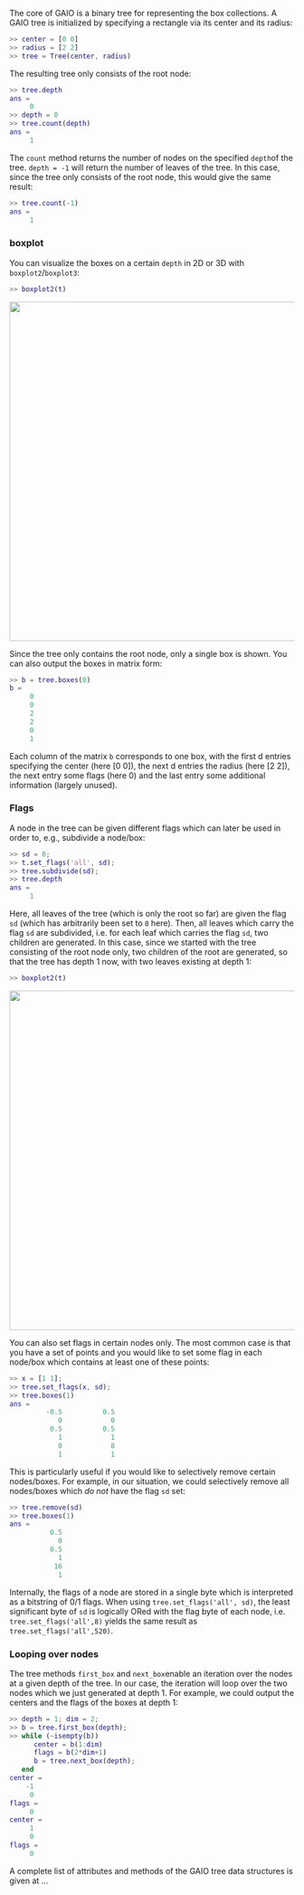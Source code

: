 
The core of GAIO is a binary tree for representing the box collections. A GAIO tree is initialized by specifying a rectangle via its center and its radius:
```matlab
>> center = [0 0]
>> radius = [2 2]
>> tree = Tree(center, radius)
```
The resulting tree only consists of the root node:
```matlab
>> tree.depth
ans =
     0
>> depth = 0
>> tree.count(depth)
ans =
     1
```
The `count` method returns the number of nodes on the specified `depth`of the tree.  `depth = -1` will return the number of leaves of the tree. In this case, since the tree only consists of the root node, this would give the same result:
```matlab
>> tree.count(-1)
ans =
     1
```
### boxplot
You can visualize the boxes on a certain `depth` in 2D or 3D with `boxplot2`/`boxplot3`:
```matlab
>> boxplot2(t)
```
<img src="https://github.com/gaioguy/GAIO/blob/master/doc/boxplot_1.png" width="600px"/>

Since the tree only contains the root node, only a single box is shown. You can also output the boxes in matrix form:
```matlab
>> b = tree.boxes(0)
b =
     0
     0
     2
     2
     0
     1
```
Each column of the matrix `b` corresponds to one box, with the first d entries specifying the center (here [0 0]), the next d entries the radius (here [2 2]), the next entry some flags (here 0) and the last entry some additional information (largely unused).
### Flags
A node in the tree can be given different flags which can later be used in order to, e.g., subdivide a node/box:
```matlab
>> sd = 8;
>> t.set_flags('all', sd);
>> tree.subdivide(sd);
>> tree.depth
ans = 
     1
```
Here, all leaves of the tree (which is only the root so far) are given the flag `sd` (which has arbitrarily been set to `8` here).  Then, all leaves which carry the flag `sd` are subdivided, i.e. for each leaf which carries the flag `sd`, two children are generated.  In this case, since we started with the tree consisting of the root node only, two children of the root are generated, so that the tree has depth 1 now, with two leaves existing at depth 1:
```matlab
>> boxplot2(t)
```
<img src="https://github.com/gaioguy/GAIO/blob/master/doc/boxplot_2.png" width="600px"/>

You can also set flags in certain nodes only. The most common case is that you have a set of points and you would like to set some flag in each node/box which contains at least one of these points:
```matlab
>> x = [1 1];
>> tree.set_flags(x, sd);
>> tree.boxes(1)
ans =
         -0.5          0.5
            0            0
          0.5          0.5
            1            1
            0            8
            1            1
```
This is particularly useful if you would like to selectively remove certain nodes/boxes. For example, in our situation, we could selectively remove all nodes/boxes which *do not* have the flag `sd` set:
```matlab
>> tree.remove(sd)
>> tree.boxes(1)
ans =
          0.5
            0
          0.5
            1
           16
            1
```
Internally, the flags of a node are stored in a single byte which is interpreted as a bitstring of 0/1 flags.  When using `tree.set_flags('all', sd)`, the least significant byte of `sd` is logically ORed with the flag byte of each node, i.e. `tree.set_flags('all',8)` yields the same result as `tree.set_flags('all',520)`.

### Looping over nodes
The tree methods `first_box` and `next_box`enable an iteration over the nodes at a given depth of the tree.  In our case, the iteration will loop over the two nodes which we just generated at depth 1. For example, we could output the centers and the flags of the boxes at depth 1:
```matlab
>> depth = 1; dim = 2;
>> b = tree.first_box(depth);                         
>> while (~isempty(b))
      center = b(1:dim)
      flags = b(2*dim+1)                      
      b = tree.next_box(depth);                      
   end
center =
    -1
     0
flags =
     0
center =
     1
     0
flags =
     0
```
A complete list of attributes and methods of the GAIO tree data structures is given at ...